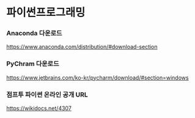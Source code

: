 # 파이썬프로그래밍


### Anaconda 다운로드
https://www.anaconda.com/distribution/#download-section



### PyChram 다운로드
https://www.jetbrains.com/ko-kr/pycharm/download/#section=windows


### 점프투 파이썬 온라인 공개 URL
https://wikidocs.net/4307
